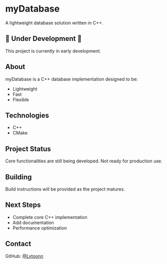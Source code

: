# myDatabase

A lightweight database solution written in C++.

## 🚧 Under Development 🚧

This project is currently in early development.

## About

myDatabase is a C++ database implementation designed to be:

- Lightweight
- Fast
- Flexible

## Technologies

- C++
- CMake

## Project Status

Core functionalities are still being developed. Not ready for production use.

## Building

Build instructions will be provided as the project matures.

## Next Steps

- Complete core C++ implementation
- Add documentation
- Performance optimization

## Contact

GitHub: [@Lytoonn](https://github.com/Lytoonn/myDatabase)